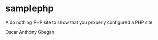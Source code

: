 samplephp
=========

A do nothing PHP site to show that you properly configured a PHP site

Oscar Anthony Gbegan
